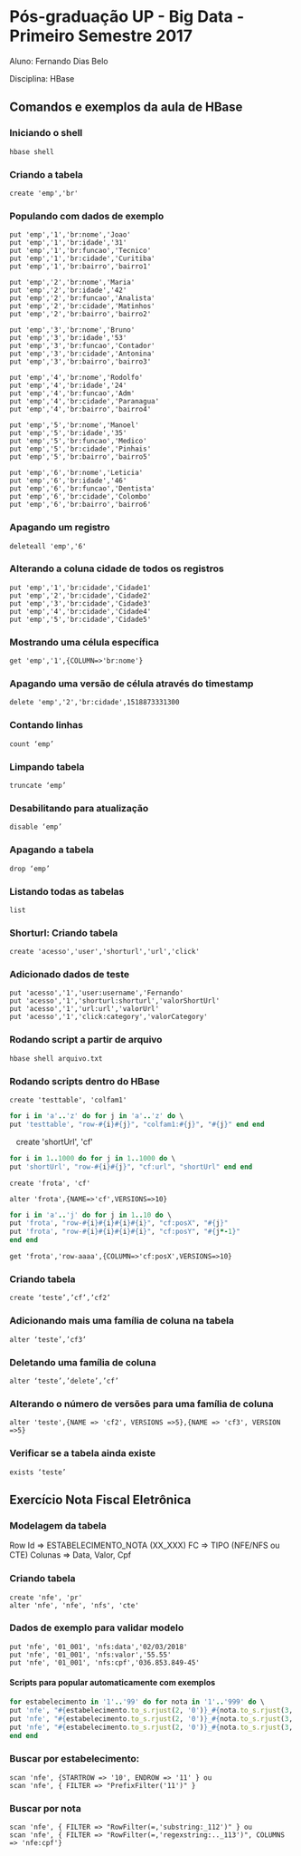 # Pós-graduação UP - Big Data - Primeiro Semestre 2017

Aluno: Fernando Dias Belo

Disciplina: HBase

## Comandos e exemplos da aula de HBase

### Iniciando o shell

    hbase shell

### Criando a tabela

    create 'emp','br'

### Populando com dados de exemplo

    put 'emp','1','br:nome','Joao'
    put 'emp','1','br:idade','31'
    put 'emp','1','br:funcao','Tecnico'
    put 'emp','1','br:cidade','Curitiba'
    put 'emp','1','br:bairro','bairro1'

    put 'emp','2','br:nome','Maria'
    put 'emp','2','br:idade','42'
    put 'emp','2','br:funcao','Analista'
    put 'emp','2','br:cidade','Matinhos'
    put 'emp','2','br:bairro','bairro2'

    put 'emp','3','br:nome','Bruno'
    put 'emp','3','br:idade','53'
    put 'emp','3','br:funcao','Contador'
    put 'emp','3','br:cidade','Antonina'
    put 'emp','3','br:bairro','bairro3'

    put 'emp','4','br:nome','Rodolfo'
    put 'emp','4','br:idade','24'
    put 'emp','4','br:funcao','Adm'
    put 'emp','4','br:cidade','Paranagua'
    put 'emp','4','br:bairro','bairro4'

    put 'emp','5','br:nome','Manoel'
    put 'emp','5','br:idade','35'
    put 'emp','5','br:funcao','Medico'
    put 'emp','5','br:cidade','Pinhais'
    put 'emp','5','br:bairro','bairro5'

    put 'emp','6','br:nome','Leticia'
    put 'emp','6','br:idade','46'
    put 'emp','6','br:funcao','Dentista'
    put 'emp','6','br:cidade','Colombo'
    put 'emp','6','br:bairro','bairro6'

### Apagando um registro

    deleteall 'emp','6'

### Alterando a coluna cidade de todos os registros

    put 'emp','1','br:cidade','Cidade1'
    put 'emp','2','br:cidade','Cidade2'
    put 'emp','3','br:cidade','Cidade3'
    put 'emp','4','br:cidade','Cidade4'
    put 'emp','5','br:cidade','Cidade5'

### Mostrando uma célula específica

    get 'emp','1',{COLUMN=>'br:nome'}

### Apagando uma versão de célula através do timestamp 

    delete 'emp','2','br:cidade',1518873331300

### Contando linhas

    count ‘emp’

### Limpando tabela

    truncate ‘emp’

### Desabilitando para atualização

    disable ‘emp’

### Apagando a tabela

    drop ‘emp’

### Listando todas as tabelas

    list

### Shorturl: Criando tabela 

    create 'acesso','user','shorturl','url','click'

### Adicionado dados de teste

    put 'acesso','1','user:username','Fernando'
    put 'acesso','1','shorturl:shorturl','valorShortUrl'
    put 'acesso','1','url:url','valorUrl'
    put 'acesso','1','click:category','valorCategory'

### Rodando script a partir de arquivo

    hbase shell arquivo.txt

### Rodando scripts dentro do HBase

    create 'testtable', 'colfam1'

```ruby
for i in 'a'..'z' do for j in 'a'..'z' do \
put 'testtable', "row-#{i}#{j}", "colfam1:#{j}", "#{j}" end end
```
    create 'shortUrl', 'cf'

```ruby
for i in 1..1000 do for j in 1..1000 do \
put 'shortUrl', "row-#{i}#{j}", "cf:url", "shortUrl" end end
```

    create 'frota', 'cf'

    alter 'frota',{NAME=>'cf',VERSIONS=>10}

```ruby
for i in 'a'..'j' do for j in 1..10 do \
put 'frota', "row-#{i}#{i}#{i}#{i}", "cf:posX", "#{j}"
put 'frota', "row-#{i}#{i}#{i}#{i}", "cf:posY", "#{j*-1}"
end end
```

    get 'frota','row-aaaa',{COLUMN=>'cf:posX',VERSIONS=>10}

### Criando tabela 

    create ‘teste’,’cf’,’cf2’

### Adicionando mais uma família de coluna na tabela

    alter ‘teste’,’cf3’

### Deletando uma família de coluna

    alter ‘teste’,’delete’,’cf’

### Alterando o número de versões para uma família de coluna

    alter 'teste',{NAME => 'cf2', VERSIONS =>5},{NAME => 'cf3', VERSION =>5}

### Verificar se a tabela ainda existe

    exists ‘teste’

## Exercício Nota Fiscal Eletrônica

### Modelagem da tabela

Row Id => ESTABELECIMENTO_NOTA (XX_XXX)
FC => TIPO (NFE/NFS ou CTE)
Colunas => Data, Valor, Cpf

### Criando tabela

    create 'nfe', 'pr'
    alter 'nfe', 'nfe', 'nfs', 'cte'

### Dados de exemplo para validar modelo

    put 'nfe', '01_001', 'nfs:data','02/03/2018'
    put 'nfe', '01_001', 'nfs:valor','55.55'
    put 'nfe', '01_001', 'nfs:cpf','036.853.849-45'


#### Scripts para popular automaticamente com exemplos

```ruby
for estabelecimento in '1'..'99' do for nota in '1'..'999' do \
put 'nfe', "#{estabelecimento.to_s.rjust(2, '0')}_#{nota.to_s.rjust(3, '0')}", "nfe:data","#{Time.now.getutc.iso8601}"
put 'nfe', "#{estabelecimento.to_s.rjust(2, '0')}_#{nota.to_s.rjust(3, '0')}", "nfe:valor","#{rand(1000)}.#{rand(99)}"
put 'nfe', "#{estabelecimento.to_s.rjust(2, '0')}_#{nota.to_s.rjust(3, '0')}", "nfe:cpf","#{rand(999)}.#{rand(999)}.#{rand(999)}-#{rand(99)}"
end end
```

### Buscar por estabelecimento:

    scan 'nfe', {STARTROW => '10', ENDROW => '11' } ou
    scan 'nfe', { FILTER => "PrefixFilter('11')" }

### Buscar por nota
    
    scan 'nfe', { FILTER => "RowFilter(=,'substring:_112')" } ou
    scan 'nfe', { FILTER => "RowFilter(=,'regexstring:.._113')", COLUMNS => 'nfe:cpf'}




